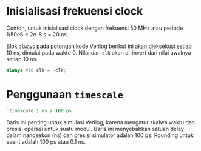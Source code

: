 # Inisialisasi frekuensi clock

Contoh, untuk inisialisasi clock dengan frekuensi 50 MHz atau periode
1/50e6 = 2e-8 s = 20 ns


Blok `always` pada potongan kode Verilog berikut ini akan dieksekusi setiap
10 ns, dimulai pada waktu 0. Nilai dari `clk` akan di-invert dari nilai
awalnya setiap 10 ns.

```verilog
always #10 clk = ~clk;
```

# Penggunaan `timescale`

```verilog
`timescale 1 ns / 100 ps
```

Baris ini penting untuk simulasi Verilog, karena mengatur skalwa waktu dan
presisi operasi untuk suatu modul. Baris ini menyebabkan satuan delay dalam
nanosekon (ns) dan presisi simulator adalah 100 ps.
Rounding untuk event adalah 100 ps atau 0.1 ns.
